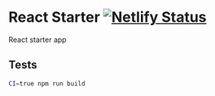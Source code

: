 # React Starter [![Netlify Status](https://api.netlify.com/api/v1/badges/8706b829-3dc3-4c9c-a706-53646e70b0c8/deploy-status)](https://app.netlify.com/sites/blissful-bell-8b0f82/deploys)

React starter app


## Tests


```sh
CI=true npm run build
```